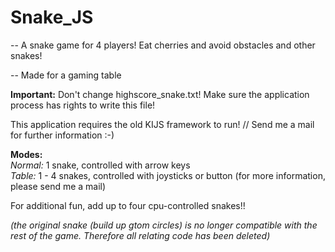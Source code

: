 # Snake_JS

-- A snake game for 4 players! Eat cherries and avoid obstacles and other snakes!

-- Made for a gaming table

 __Important:__ Don't change highscore_snake.txt! Make sure the application process has rights to write this file!

This application requires the old KIJS framework to run! // Send me a mail for further information :-)


__Modes:__<br />
_Normal:_ 1 snake, controlled with arrow keys<br />
_Table:_ 1 - 4 snakes, controlled with joysticks or button (for more information, please send me a mail)<br />

For additional fun, add up to four cpu-controlled snakes!!

_(the original snake (build up gtom circles) is no longer compatible with the rest of the game. Therefore all relating code has been deleted)_
